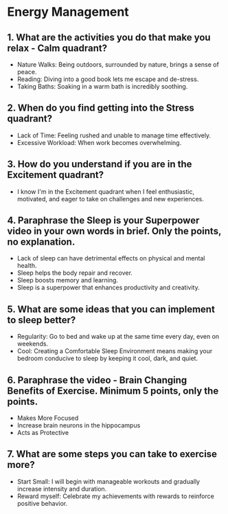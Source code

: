 # Energy Management
## 1. What are the activities you do that make you relax - Calm quadrant?  
* Nature Walks: Being outdoors, surrounded by nature, brings a sense of peace.
* Reading: Diving into a good book lets me escape and de-stress.
* Taking Baths: Soaking in a warm bath is incredibly soothing.

## 2. When do you find getting into the Stress quadrant?
* Lack of Time: Feeling rushed and unable to manage time effectively.
* Excessive Workload: When work becomes overwhelming.

## 3. How do you understand if you are in the Excitement quadrant?
* I know I'm in the Excitement quadrant when I feel enthusiastic, motivated, and eager to take on challenges and new experiences.

## 4. Paraphrase the Sleep is your Superpower video in your own words in brief. Only the points, no explanation.
* Lack of sleep can have detrimental effects on physical and mental health.
* Sleep helps the body repair and recover.
* Sleep boosts memory and learning.
* Sleep is a superpower that enhances productivity and creativity.

## 5. What are some ideas that you can implement to sleep better?
* Regularity: Go to bed and wake up at the same time every day, even on weekends.
* Cool: Creating a Comfortable Sleep Environment means making your bedroom conducive to sleep by keeping it cool, dark, and quiet.

## 6. Paraphrase the video - Brain Changing Benefits of Exercise. Minimum 5 points, only the points.
* Makes More Focused
* Increase brain neurons in the hippocampus
* Acts as Protective

## 7. What are some steps you can take to exercise more?
* Start Small: I will begin with manageable workouts and gradually increase intensity and duration.
* Reward myself: Celebrate my achievements with rewards to reinforce positive behavior.
